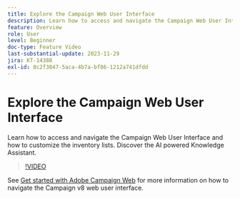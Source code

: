 ```yaml
---
title: Explore the Campaign Web User Interface
description: Learn how to access and navigate the Campaign Web User Interface and how to customize the inventory lists. Discover the AI powered Knowledge Assistant.
feature: Overview
role: User
level: Beginner
doc-type: Feature Video
last-substantial-update: 2023-11-29
jira: KT-14388
exl-id: 8c2f3847-5aca-4b7a-bf86-1212a741dfdd
---
```

# Explore the Campaign Web User Interface

Learn how to access and navigate the Campaign Web User Interface and how to customize the inventory lists. Discover the AI powered Knowledge Assistant. 

>[!VIDEO](https://video.tv.adobe.com/v/3427278/?learn=on)

See [Get started with Adobe Campaign Web](https://experienceleague.adobe.com/docs/campaign-web/v8/start/get-started.html) for more information on how to navigate the Campaign v8 web user interface.
